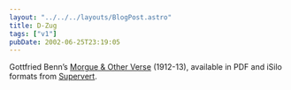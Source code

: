 ```yaml
---
layout: "../../../layouts/BlogPost.astro"
title: D-Zug
tags: ["v1"]
pubDate: 2002-06-25T23:19:05
---
```


Gottfried Benn&#8217;s [Morgue & Other Verse][1] (1912-13), available in PDF and iSilo formats from [Supervert][2].

[1]: http://www.supervert.com/elibrary/benn.html "Gottfried Benn's Morgue & Other Verse provided by Supervert"
[2]: http://www.supervert.com/ "Supervert"
